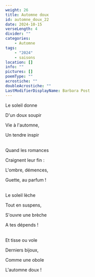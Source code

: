 ```yaml
---
weight: 26
title: Automne doux
id: automne_doux_22
date: 2024-10-15
verseLength: 4
divider: ""
categories:
    - Automne
tags:
    - "2024"
    - saisons
location: []
info: ""
pictures: []
poemType: ""
acrostiche: ""
doubleAcrostiche: ""
LastModifierDisplayName: Barbara Post
---
```

Le soleil donne

D'un doux soupir

Vie à l'automne,

Un tendre inspir

 \
Quand les romances

Craignent leur fin :

L'ombre, démences,

Guette, au parfum !

 \
Le soleil lèche

Tout en suspens,

S'ouvre une brèche

A tes dépends !

 \
Et tisse ou vole

Derniers bijoux,

Comme une obole

L'automne doux !
